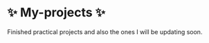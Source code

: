 # :sparkles: My-projects :sparkles:
Finished practical projects and also the ones I will be updating soon.
